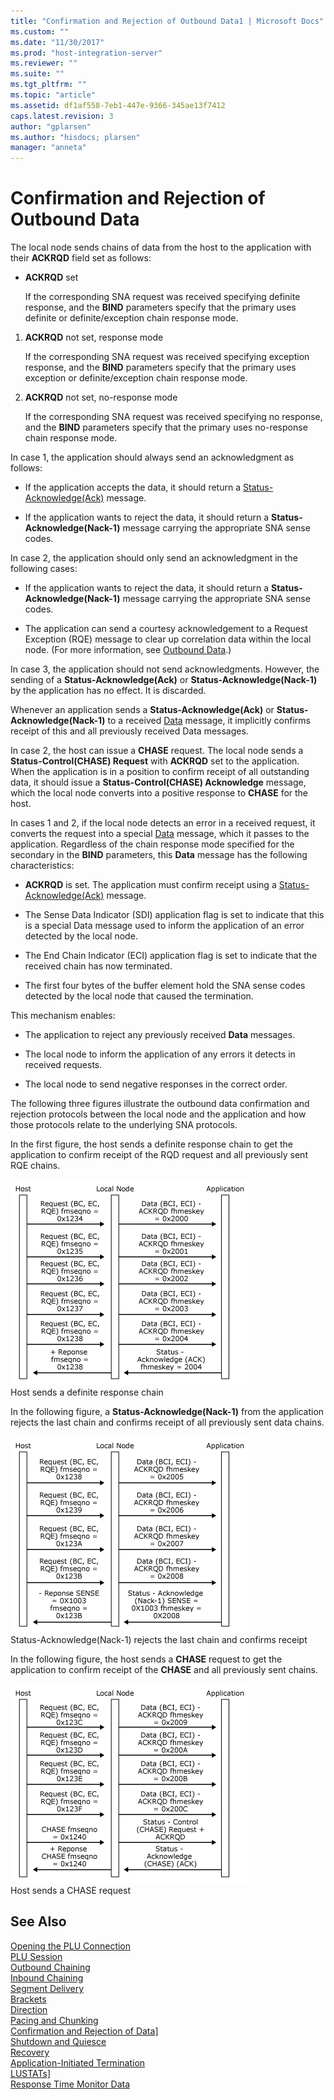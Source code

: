 ```yaml
---
title: "Confirmation and Rejection of Outbound Data1 | Microsoft Docs"
ms.custom: ""
ms.date: "11/30/2017"
ms.prod: "host-integration-server"
ms.reviewer: ""
ms.suite: ""
ms.tgt_pltfrm: ""
ms.topic: "article"
ms.assetid: df1af558-7eb1-447e-9366-345ae13f7412
caps.latest.revision: 3
author: "gplarsen"
ms.author: "hisdocs; plarsen"
manager: "anneta"
---
```

# Confirmation and Rejection of Outbound Data
The local node sends chains of data from the host to the application with their **ACKRQD** field set as follows:  
  
-   **ACKRQD** set  
  
     If the corresponding SNA request was received specifying definite response, and the **BIND** parameters specify that the primary uses definite or definite/exception chain response mode.  
  
1.  **ACKRQD** not set, response mode  
  
     If the corresponding SNA request was received specifying exception response, and the **BIND** parameters specify that the primary uses exception or definite/exception chain response mode.  
  
2.  **ACKRQD** not set, no-response mode  
  
     If the corresponding SNA request was received specifying no response, and the **BIND** parameters specify that the primary uses no-response chain response mode.  
  
 In case 1, the application should always send an acknowledgment as follows:  
  
-   If the application accepts the data, it should return a [Status-Acknowledge(Ack)](./status-acknowledge-ack-2.md) message.  
  
-   If the application wants to reject the data, it should return a **Status-Acknowledge(Nack-1)** message carrying the appropriate SNA sense codes.  
  
 In case 2, the application should only send an acknowledgment in the following cases:  
  
-   If the application wants to reject the data, it should return a **Status-Acknowledge(Nack-1)** message carrying the appropriate SNA sense codes.  
  
-   The application can send a courtesy acknowledgement to a Request Exception (RQE) message to clear up correlation data within the local node. (For more information, see [Outbound Data](../core/outbound-data1.md).)  
  
 In case 3, the application should not send acknowledgments. However, the sending of a **Status-Acknowledge(Ack)** or **Status-Acknowledge(Nack-1)** by the application has no effect. It is discarded.  
  
 Whenever an application sends a **Status-Acknowledge(Ack)** or **Status-Acknowledge(Nack-1)** to a received [Data](./data1.md) message, it implicitly confirms receipt of this and all previously received Data messages.  
  
 In case 2, the host can issue a **CHASE** request. The local node sends a **Status-Control(CHASE) Request** with **ACKRQD** set to the application. When the application is in a position to confirm receipt of all outstanding data, it should issue a **Status-Control(CHASE) Acknowledge** message, which the local node converts into a positive response to **CHASE** for the host.  
  
 In cases 1 and 2, if the local node detects an error in a received request, it converts the request into a special [Data](./data1.md) message, which it passes to the application. Regardless of the chain response mode specified for the secondary in the **BIND** parameters, this **Data** message has the following characteristics:  
  
-   **ACKRQD** is set. The application must confirm receipt using a [Status-Acknowledge(Ack)](./status-acknowledge-ack-2.md) message.  
  
-   The Sense Data Indicator (SDI) application flag is set to indicate that this is a special Data message used to inform the application of an error detected by the local node.  
  
-   The End Chain Indicator (ECI) application flag is set to indicate that the received chain has now terminated.  
  
-   The first four bytes of the buffer element hold the SNA sense codes detected by the local node that caused the termination.  
  
 This mechanism enables:  
  
-   The application to reject any previously received **Data** messages.  
  
-   The local node to inform the application of any errors it detects in received requests.  
  
-   The local node to send negative responses in the correct order.  
  
 The following three figures illustrate the outbound data confirmation and rejection protocols between the local node and the application and how those protocols relate to the underlying SNA protocols.  
  
 In the first figure, the host sends a definite response chain to get the application to confirm receipt of the RQD request and all previously sent RQE chains.  
  
 ![](../core/media/32703q.gif "32703q")  
Host sends a definite response chain  
  
 In the following figure, a **Status-Acknowledge(Nack-1)** from the application rejects the last chain and confirms receipt of all previously sent data chains.  
  
 ![](../core/media/32703qa.gif "32703qa")  
Status-Acknowledge(Nack-1) rejects the last chain and confirms receipt  
  
 In the following figure, the host sends a **CHASE** request to get the application to confirm receipt of the **CHASE** and all previously sent chains.  
  
 ![](../core/media/32703qb.gif "32703qb")  
Host sends a CHASE request  
  
## See Also  
 [Opening the PLU Connection](../core/opening-the-plu-connection1.md)   
 [PLU Session](../core/plu-session2.md)   
 [Outbound Chaining](../core/outbound-chaining2.md)   
 [Inbound Chaining](../core/inbound-chaining1.md)   
 [Segment Delivery](../core/segment-delivery1.md)   
 [Brackets](../core/brackets1.md)   
 [Direction](../core/direction1.md)   
 [Pacing and Chunking](../core/pacing-and-chunking1.md)   
 [Confirmation and Rejection of Data\]](../core/confirmation-and-rejection-of-data]1.md)   
 [Shutdown and Quiesce](../core/shutdown-and-quiesce1.md)   
 [Recovery](../core/recovery1.md)   
 [Application-Initiated Termination](../core/application-initiated-termination1.md)   
 [LUSTATs\]](../core/lustats]1.md)   
 [Response Time Monitor Data](../core/response-time-monitor-data1.md)